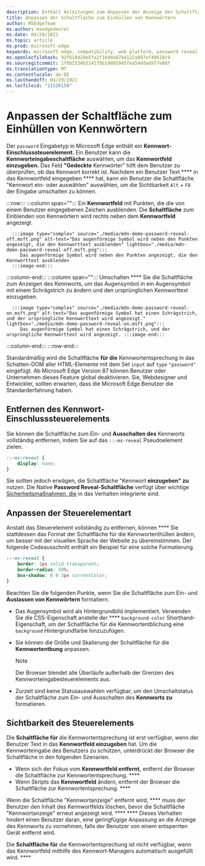 ```yaml
---
description: Enthält Anleitungen zum Anpassen der Anzeige der Schaltfläche für die Kennwortanzeige
title: Anpassen der Schaltfläche zum Einhüllen von Kennwörtern
author: MSEdgeTeam
ms.author: msedgedevrel
ms.date: 04/29/2021
ms.topic: article
ms.prod: microsoft-edge
keywords: microsoft edge, compatibility, web platform, password reveal, eye icon
ms.openlocfilehash: 93f618d28e5fa2f16dda87b4122a097ef40618c9
ms.sourcegitcommit: 1f0b2534b51417bb19d05945fea54ddad977e88f
ms.translationtype: MT
ms.contentlocale: de-DE
ms.lasthandoff: 04/29/2021
ms.locfileid: "11526158"
---
```

# <a name="customize-the-password-reveal-button"></a>Anpassen der Schaltfläche zum Einhüllen von Kennwörtern  

Der `password` Eingabetyp in Microsoft Edge enthält ein **Kennwort-Einschlusssteuerelement.**  Ein Benutzer kann die **Kennworteingabeschaltfläche** auswählen, um das **Kennwortfeld einzugeben.**  Das Feld **"Gedeckte** Kennwörter" hilft dem Benutzer zu überprüfen, ob das Kennwort korrekt ist.  Nachdem ein Benutzer Text **** in das Kennwortfeld eingegeben **** hat, kann ein Benutzer die Schaltfläche "Kennwort ein- oder auswählen" auswählen, um die Sichtbarkeit `Alt` + `F8` der Eingabe umschalten zu können.  

:::row:::
   :::column span="":::
      Ein **Kennwortfeld** mit Punkten, die die von einem Benutzer eingegebenen Zeichen ausblenden.  Die **Schaltfläche** zum Einblenden von Kennwörtern wird rechts neben dem **Kennwortfeld** angezeigt.
      
      :::image type="complex" source="./media/mdn-demo-password-reveal-off.msft.png" alt-text="Das augenförmige Symbol wird neben den Punkten angezeigt, die den Kennworttext ausblenden" lightbox="./media/mdn-demo-password-reveal-off.msft.png":::
         Das augenförmige Symbol wird neben den Punkten angezeigt, die den Kennworttext ausblenden  
      :::image-end:::  
   :::column-end:::
   :::column span="":::
      Umschalten **** Sie die Schaltfläche zum Anzeigen des Kennworts, um das Augensymbol in ein Augensymbol mit einem Schrägstrich zu ändern und den ursprünglichen Kennworttext einzugeben.  
      
      :::image type="complex" source="./media/mdn-demo-password-reveal-on.msft.png" alt-text="Das augenförmige Symbol hat einen Schrägstrich, und der ursprüngliche Kennworttext wird angezeigt." lightbox="./media/mdn-demo-password-reveal-on.msft.png":::
         Das augenförmige Symbol hat einen Schrägstrich, und der ursprüngliche Kennworttext wird angezeigt. :::image-end:::  
   :::column-end:::
:::row-end:::  

Standardmäßig wird die Schaltfläche **für die** Kennwortentsprechung in das Schatten-DOM aller HTML-Elemente mit dem Set `input` auf `type` `"password"` eingefügt.  Ab Microsoft Edge Version 87 können Benutzer [][DeployedgeMicrosoftEdgePoliciesPasswordrevealenabled] oder Unternehmen dieses Feature global deaktivieren.  Sie, Webdesigner und Entwickler, sollten erwarten, dass die Microsoft Edge Benutzer die Standarderfahrung haben.  

## <a name="remove-the-password-reveal-control"></a>Entfernen des Kennwort-Einschlusssteuerelements  

Sie können die Schaltfläche zum Ein- und **Ausschalten des** Kennworts vollständig entfernen, indem Sie auf das `::-ms-reveal` Pseudoelement zielen.  

```css
::-ms-reveal {
    display: none;
}
```  

Sie sollten jedoch erwägen, die Schaltfläche "Kennwort **einzugeben" zu** nutzen.  Die Native **Password Reveal-Schaltfläche** verfügt über wichtige [Sicherheitsmaßnahmen, die](#visibility-of-the-control) in das Verhalten integrierte sind.  

## <a name="customize-the-control-style"></a>Anpassen der Steuerelementart  

Anstatt das Steuerelement vollständig zu entfernen, können **** Sie stattdessen das Format der Schaltfläche für die Kennwortenthüllen ändern, um besser mit der visuellen Sprache der Website zu übereinstimmen.  Der folgende Codeausschnitt enthält ein Beispiel für eine solche Formatierung.  

```css
::-ms-reveal {
    border: 1px solid transparent;
    border-radius: 50%;
    box-shadow: 0 0 3px currentColor;
}
```  

Beachten Sie die folgenden Punkte, wenn Sie die Schaltfläche zum Ein- und **Auslassen von Kennwörtern** formatiern.  

*   Das Augensymbol wird als Hintergrundbild implementiert.  Verwenden Sie die CSS-Eigenschaft anstelle der **** `background-color` Shorthand-Eigenschaft, um der Schaltfläche für die Kennwortentblichung eine `background` Hintergrundfarbe hinzuzufügen.  
*   Sie können die Größe und Skalierung der Schaltfläche für die **Kennwortentbung** anpassen.  
    
    > [!NOTE]
    >Der Browser blendet alle Überläufe außerhalb der Grenzen des Kennworteingabesteuerelements aus.  
    
*   Zurzeit sind keine Statusauswahlen verfügbar, um den Umschaltstatus der Schaltfläche zum Ein- und Ausschalten des **Kennworts zu** formatieren.  
    
## <a name="visibility-of-the-control"></a>Sichtbarkeit des Steuerelements  

Die **Schaltfläche für** die Kennwortentsprechung ist erst verfügbar, wenn der Benutzer Text in das **Kennwortfeld einzugeben** hat.  Um die Kennworteingabe des Benutzers zu schützen, unterdrückt der Browser die Schaltfläche in den folgenden Szenarien.

*   Wenn sich der Fokus vom **Kennwortfeld entfernt,** entfernt der Browser die Schaltfläche zur Kennwortentsprechung. ****  
*   Wenn Skripts das **Kennwortfeld** ändern, entfernt der Browser die Schaltfläche zur Kennwortentsprechung. ****  

Wenn die Schaltfläche "Kennwortanzeige" entfernt wird, **** muss der Benutzer den Inhalt des Kennwortfelds löschen, bevor die Schaltfläche "Kennwortanzeige" erneut angezeigt wird. **** **** Dieses Verhalten hindert einen Benutzer daran, eine geringfügige Anpassung an die Anzeige des Kennworts zu vornehmen, falls der Benutzer von einem entsperrten Gerät entfernt wird.
    
Die **Schaltfläche für** die Kennwortentsprechung ist nicht verfügbar, wenn das Kennwortfeld mithilfe des Kennwort-Managers automatisch ausgefüllt wird. ****  

<!-- links -->  

[DeployedgeMicrosoftEdgePoliciesPasswordrevealenabled]: /deployedge/microsoft-edge-policies#passwordrevealenabled "PasswordRevealEnabled - Microsoft Edge - Richtlinien | Microsoft Docs"  

